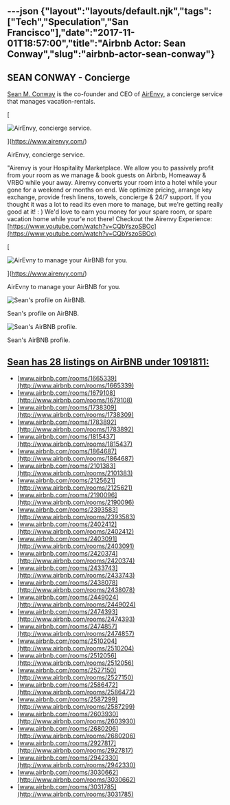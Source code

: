 ---json
{"layout":"layouts/default.njk","tags":["Tech","Speculation","San Francisco"],"date":"2017-11-01T18:57:00","title":"Airbnb Actor: Sean Conway","slug":"airbnb-actor-sean-conway"}
---

SEAN CONWAY **\- Concierge**
----------------------------

[Sean M. Conway](https://www.linkedin.com/in/seanmconway) is the co-founder and CEO of [AirEnvy,](https://www.airenvy.com/) a concierge service that manages vacation-rentals.

[

![AirEnvy, concierge service.](https://images.squarespace-cdn.com/content/v1/52b7d7a6e4b0b3e376ac8ea2/1412348479587-H8ZNO2I3DYFTZZSQN9RH/ke17ZwdGBToddI8pDm48kPRKwvH3X8v2ohM5ZNkyAIlZw-zPPgdn4jUwVcJE1ZvWQUxwkmyExglNqGp0IvTJZUJFbgE-7XRK3dMEBRBhUpwoPOjwuOEQVvJI3aUQjvr8HgI-9FHMDGeEw9FtVrs1VhyD4B-N7uooFxYcuo3_uhw/Airenvy)

](https://www.airenvy.com/)

AirEnvy, concierge service.

"Airenvy is your Hospitality Marketplace. We allow you to passively profit from your room as we manage & book guests on Airbnb, Homeaway & VRBO while your away. Airenvy converts your room into a hotel while your gone for a weekend or months on end. We optimize pricing, arrange key exchange, provide fresh linens, towels, concierge & 24/7 support. If you thought it was a lot to read its even more to manage, but we're getting really good at it! : ) We'd love to earn you money for your spare room, or spare vacation home while your'e not there! Checkout the Airenvy Experience: [https://www.youtube.com/watch?v=CQbYszoSBOc](https://www.youtube.com/watch?v=CQbYszoSBOc)

[

![AirEvny to manage your AirBNB for you.](https://images.squarespace-cdn.com/content/v1/52b7d7a6e4b0b3e376ac8ea2/1412348684186-8VGWMTDFHR26IT6TBOZE/ke17ZwdGBToddI8pDm48kKyiaDqysyY7ZwakJwOlMIFZw-zPPgdn4jUwVcJE1ZvWQUxwkmyExglNqGp0IvTJZamWLI2zvYWH8K3-s_4yszcp2ryTI0HqTOaaUohrI8PIQA4yzgqRiKPxxpvgYFC1bXFymgIppyt7OjczRZcbnOo/airevny)

](https://www.airenvy.com/)

AirEvny to manage your AirBNB for you.

![Sean's profile on AirBNB.](https://images.squarespace-cdn.com/content/v1/52b7d7a6e4b0b3e376ac8ea2/1412348030673-ZGCWQCF248JBJQKQLY8L/ke17ZwdGBToddI8pDm48kHU59TpMPEEm0zSbjbUp1z8UqsxRUqqbr1mOJYKfIPR7LoDQ9mXPOjoJoqy81S2I8N_N4V1vUb5AoIIIbLZhVYxCRW4BPu10St3TBAUQYVKci62VrldUkvQlbyXQTbOBkWJKk3Veqq7bfp1KLhx27LUnC54gyxsmWMrSNLqd25f7/sean+conway)

Sean's profile on AirBNB.

  

![Sean's AirBNB profile.](https://images.squarespace-cdn.com/content/v1/52b7d7a6e4b0b3e376ac8ea2/1412347969380-JGTBVWH62ML6I8UGJ0U1/ke17ZwdGBToddI8pDm48kH9-b2nTOX9A-gq4fZRdMhBZw-zPPgdn4jUwVcJE1ZvWhcwhEtWJXoshNdA9f1qD7SRUeo5q1QCP5W3CVI481cyd-ODSVc9sz86zyQfUkRoz6A80ESpgbeEj2YADgvLaKQ/Sean%27s+profile)

Sean's AirBNB profile.

[Sean has 28 listings on AirBNB under 1091811:](https://www.airbnb.com/users/show/1091811)
------------------------------------------------------------------------------------------

*   [www.airbnb.com/rooms/1665339](http://www.airbnb.com/rooms/1665339)
*   [www.airbnb.com/rooms/1679108](http://www.airbnb.com/rooms/1679108) [](http://www.airbnb.com/rooms/1738309) 
*   [www.airbnb.com/rooms/1738309](http://www.airbnb.com/rooms/1738309)
*   [www.airbnb.com/rooms/1783892](http://www.airbnb.com/rooms/1783892)
*   [www.airbnb.com/rooms/1815437](http://www.airbnb.com/rooms/1815437) [](http://www.airbnb.com/rooms/1864687) 
*   [www.airbnb.com/rooms/1864687](http://www.airbnb.com/rooms/1864687)
*   [www.airbnb.com/rooms/2101383](http://www.airbnb.com/rooms/2101383)
*   [www.airbnb.com/rooms/2125621](http://www.airbnb.com/rooms/2125621)
*   [www.airbnb.com/rooms/2190096](http://www.airbnb.com/rooms/2190096)
*   [www.airbnb.com/rooms/2393583](http://www.airbnb.com/rooms/2393583)
*   [www.airbnb.com/rooms/2402412](http://www.airbnb.com/rooms/2402412)
*   [www.airbnb.com/rooms/2403091](http://www.airbnb.com/rooms/2403091)
*   [www.airbnb.com/rooms/2420374](http://www.airbnb.com/rooms/2420374)
*   [www.airbnb.com/rooms/2433743](http://www.airbnb.com/rooms/2433743)
*   [www.airbnb.com/rooms/2438078](http://www.airbnb.com/rooms/2438078)
*   [www.airbnb.com/rooms/2449024](http://www.airbnb.com/rooms/2449024)
*   [www.airbnb.com/rooms/2474393](http://www.airbnb.com/rooms/2474393)
*   [www.airbnb.com/rooms/2474857](http://www.airbnb.com/rooms/2474857)
*   [www.airbnb.com/rooms/2510204](http://www.airbnb.com/rooms/2510204)
*   [www.airbnb.com/rooms/2512056](http://www.airbnb.com/rooms/2512056)
*   [www.airbnb.com/rooms/2527150](http://www.airbnb.com/rooms/2527150)
*   [www.airbnb.com/rooms/2586472](http://www.airbnb.com/rooms/2586472) [](http://www.airbnb.com/rooms/2587299) 
*   [www.airbnb.com/rooms/2587299](http://www.airbnb.com/rooms/2587299)
*   [www.airbnb.com/rooms/2603930](http://www.airbnb.com/rooms/2603930) [](http://www.airbnb.com/rooms/2680206) 
*   [www.airbnb.com/rooms/2680206](http://www.airbnb.com/rooms/2680206) [](http://www.airbnb.com/rooms/2927817) 
*   [www.airbnb.com/rooms/2927817](http://www.airbnb.com/rooms/2927817)
*   [www.airbnb.com/rooms/2942330](http://www.airbnb.com/rooms/2942330)
*   [www.airbnb.com/rooms/3030662](http://www.airbnb.com/rooms/3030662)
*   [www.airbnb.com/rooms/3031785](http://www.airbnb.com/rooms/3031785)